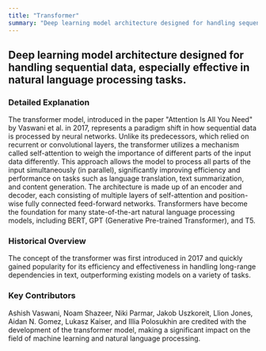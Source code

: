 ```yaml
---
title: "Transformer"
summary: "Deep learning model architecture designed for handling sequential data, especially effective in natural language processing tasks."
---
```


## Deep learning model architecture designed for handling sequential data, especially effective in natural language processing tasks.

### Detailed Explanation

The transformer model, introduced in the paper "Attention Is All You Need" by Vaswani et al. in 2017, represents a paradigm shift in how sequential data is processed by neural networks. Unlike its predecessors, which relied on recurrent or convolutional layers, the transformer utilizes a mechanism called self-attention to weigh the importance of different parts of the input data differently. This approach allows the model to process all parts of the input simultaneously (in parallel), significantly improving efficiency and performance on tasks such as language translation, text summarization, and content generation. The architecture is made up of an encoder and decoder, each consisting of multiple layers of self-attention and position-wise fully connected feed-forward networks. Transformers have become the foundation for many state-of-the-art natural language processing models, including BERT, GPT (Generative Pre-trained Transformer), and T5.

### Historical Overview

The concept of the transformer was first introduced in 2017 and quickly gained popularity for its efficiency and effectiveness in handling long-range dependencies in text, outperforming existing models on a variety of tasks.

### Key Contributors

Ashish Vaswani, Noam Shazeer, Niki Parmar, Jakob Uszkoreit, Llion Jones, Aidan N. Gomez, Lukasz Kaiser, and Illia Polosukhin are credited with the development of the transformer model, making a significant impact on the field of machine learning and natural language processing.

